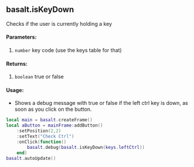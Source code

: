 ## basalt.isKeyDown
Checks if the user is currently holding a key

#### Parameters: 
1. `number` key code (use the keys table for that)

#### Returns: 
1. `boolean` true or false

#### Usage:
* Shows a debug message with true or false if the left ctrl key is down, as soon as you click on the button.
```lua
local main = basalt.createFrame()
local aButton = mainFrame:addButton()
    :setPosition(2,2)
    :setText("Check Ctrl")
    :onClick(function() 
        basalt.debug(basalt.isKeyDown(keys.leftCtrl))
    end)
basalt.autoUpdate()
```